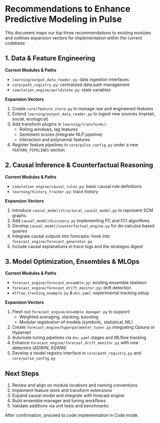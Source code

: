 # Recommendations to Enhance Predictive Modeling in Pulse

This document maps our top three recommendations to existing modules and outlines expansion vectors for implementation within the current codebase.

## 1. Data & Feature Engineering

**Current Modules & Paths**
- `learning/output_data_reader.py`: data ingestion interfaces  
- `core/path_registry.py`: centralized data path management  
- `simulation_engine/worldstate.py`: state variables  

**Expansion Vectors**
1. Create `core/feature_store.py` to manage raw and engineered features  
2. Extend `learning/output_data_reader.py` to ingest new sources (market, social, ecological)  
3. Add transform plugins in `learning/transforms/`:
   - Rolling windows, lag features  
   - Sentiment scores (integrate NLP pipeline)  
   - Interaction and polynomial features  
4. Register feature pipelines in `core/pulse_config.py` under a new `FEATURE_PIPELINES` section  

## 2. Causal Inference & Counterfactual Reasoning

**Current Modules & Paths**
- `simulation_engine/causal_rules.py`: basic causal rule definitions  
- `learning/history_tracker.py`: trace history  

**Expansion Vectors**
1. Introduce `causal_model/structural_causal_model.py` to represent SCM graphs  
2. Add `causal_model/discovery.py` implementing PC and FCI algorithms  
3. Develop `causal_model/counterfactual_engine.py` for do‐calculus based queries  
4. Integrate causal outputs into forecasts: hook into `forecast_engine/forecast_generator.py`  
5. Include causal explanations in trace logs and the strategos digest  

## 3. Model Optimization, Ensembles & MLOps

**Current Modules & Paths**
- `forecast_engine/forecast_ensemble.py`: existing ensemble skeleton  
- `forecast_engine/forecast_drift_monitor.py`: drift detection  
- `mlflow_tracking_example.py` & `dvc.yaml`: experimental tracking setup  

**Expansion Vectors**
1. Flesh out `forecast_engine/ensemble_manager.py` to support:
   - Weighted averaging, stacking, boosting  
   - Modular registration of models (symbolic, statistical, ML)  
2. Create `forecast_engine/hyperparameter_tuner.py` integrating Optuna or Hyperopt  
3. Automate tuning pipelines via `dvc.yaml` stages and MLflow tracking  
4. Enhance `forecast_engine/forecast_drift_monitor.py` with new detectors (ADWIN, KSWIN)  
5. Develop a model registry interface in `core/path_registry.py` and `core/pulse_config.py`  

## Next Steps
1. Review and align on module locations and naming conventions  
2. Implement feature store and transform extensions  
3. Expand causal model and integrate with forecast engine  
4. Build ensemble manager and tuning workflows  
5. Validate additions via unit tests and benchmarks  

After confirmation, proceed to code implementation in Code mode.